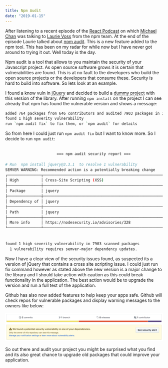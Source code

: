 ```yaml
---
title: Npm Audit
date: "2019-01-15"
---
```


After listening to a recent episode of the [React Podcast](https://reactpodcast.simplecast.fm/33) on which
[Michael Chan](https://twitter.com/chantastic) was talking to [Laurie Voss](https://twitter.com/seldo/) from the npm team.
At the end of the episode Laurie talked about [npm audit](https://docs.npmjs.com/cli/audit). This is a new feature added to the npm tool. This has been on my
radar for while now but I have never got around to trying it out. Well today is the day.

Npm audit is a tool that allows to you maintain the security of your Javascript project. As open source software grows
it is certain that vulnerabilities are found. This is at no fault to the developers who build the open source projects or
the developers that consume these. Security is hard to build into software. So lets look at an example.

I found a know vuln in [jQuery](https://github.com/chrislaughlin/npm-audit-example/network/alert/package.json/jquery/open)
and decided to build a [dummy project](https://github.com/chrislaughlin/npm-audit-example) with this version of the library.
After running `npm install` on the project I can see already that npm has found the vulnerable version and shows a message:

```bash
added 764 packages from 646 contributors and audited 7903 packages in 17.374s
found 1 high severity vulnerability
run `npm audit fix` to fix them, or `npm audit` for details
```

So from here I could just run `npm audit fix` but I want to know more. So I decide to run `npm audit`:

```bash

                       === npm audit security report ===

# Run  npm install jquery@3.3.1  to resolve 1 vulnerability
SEMVER WARNING: Recommended action is a potentially breaking change
┌───────────────┬──────────────────────────────────────────────────────────────┐
│ High          │ Cross-Site Scripting (XSS)                                   │
├───────────────┼──────────────────────────────────────────────────────────────┤
│ Package       │ jquery                                                       │
├───────────────┼──────────────────────────────────────────────────────────────┤
│ Dependency of │ jquery                                                       │
├───────────────┼──────────────────────────────────────────────────────────────┤
│ Path          │ jquery                                                       │
├───────────────┼──────────────────────────────────────────────────────────────┤
│ More info     │ https://nodesecurity.io/advisories/328                       │
└───────────────┴──────────────────────────────────────────────────────────────┘


found 1 high severity vulnerability in 7903 scanned packages
  1 vulnerability requires semver-major dependency updates.
```

Now I have a clear view of the security issues found, as suspected its a version of jQuery that contains a cross site
scripting issue. I could just run fix command however as stated above the new version is a major change to the library
and I should take action with caution as this could break functionality in the application. The best action would be to
upgrade the version and run a full test of the application.

Github has also now added features to help keep your apps safe. Github will check repos for vulnerable packages and
display warning messages to the owners like below:

![Github Screen shot](./github-warning.png)

So out there and audit your project you might be surprised what you find and its also great chance to upgrade old
packages that could improve your application.

